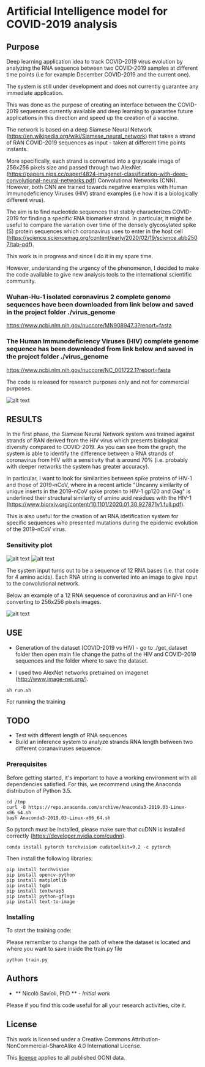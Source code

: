 # Artificial Intelligence model for COVID-2019 analysis 

## Purpose 

Deep learning application idea to track COVID-2019 virus evolution by analyzing the RNA sequence between two COVID-2019 samples at different time points (i.e for example December COVID-2019  and the current one). 

The system is still under development and does not currently guarantee any immediate application. 

This was done as the purpose of creating an interface between the COVID-2019 sequences currently available and deep learning to guarantee future applications in this direction and speed up the creation of a vaccine.

The network is based on a deep Siamese Neural Network (https://en.wikipedia.org/wiki/Siamese_neural_network) that takes a strand of RAN COVID-2019 sequences as input - taken at different time points instants.

More specifically, each strand is converted into a grayscale image of 256x256 pixels size and passed through two AlexNet (https://papers.nips.cc/paper/4824-imagenet-classification-with-deep-convolutional-neural-networks.pdf) Convolutional Networks (CNN). However, both CNN are trained towards negative examples with Human Immunodeficiency Viruses (HIV) strand examples (i.e how it is a biologically different virus).

The aim is to find nucleotide sequences that stably characterizes COVID-2019 for finding a specific RNA biomarker strand.
In particular, it might be useful to compare the variation over time of the densely glycosylated spike (S) protein sequences which coronavirus uses to enter in the host cell (https://science.sciencemag.org/content/early/2020/02/19/science.abb2507/tab-pdf).

This work is in progress and since I do it in my spare time.

However, understanding the urgency of the phenomenon, I decided to make the code available to give new analysis tools to the international scientific community. 


### Wuhan-Hu-1 isolated coronavirus 2 complete genome sequences have been downloaded from link below and saved in the project folder ./virus_genome

https://www.ncbi.nlm.nih.gov/nuccore/MN908947.3?report=fasta

### The Human Immunodeficiency Viruses (HIV) complete genome sequence has been downloaded from link below and saved in the project folder ./virus_genome

https://www.ncbi.nlm.nih.gov/nuccore/NC_001722.1?report=fasta


The code is released for research purposes only and not for commercial purposes.

![alt text](img/img.jpg)



## RESULTS

In the first phase, the Siamese Neural Network system was trained against strands of RAN derived from the HIV virus which presents biological diversity compared to COVID-2019.
As you can see from the graph, the system is able to identify the difference between a RNA strands of coronavirus from HIV with a sensitivity that is around 70% (i.e. probably with deeper networks the system has greater accuracy). 

In particular, I want to look for similarities between spike proteins
of HIV-1 and those of 2019-nCoV, where in a recent article "Uncanny similarity of unique inserts in the 2019-nCoV spike protein to HIV-1 gp120 and Gag" is underlined their structural similarity of amino acid residues with the HIV-1 (https://www.biorxiv.org/content/10.1101/2020.01.30.927871v1.full.pdf).

This is also useful for the creation of an RNA idetification system for specific sequences who presented mutations during the epidemic evolution of the 2019-nCoV virus.

### Sensitivity plot 
![alt text](img/valid.jpg)
![alt text](img/train.jpg)


The system input turns out to be a sequence of 12 RNA bases (i.e. that code for 4 amino acids). Each RNA string is converted into an image to give input to the convolutional network. 

Below an example of a 12 RNA sequence of coronavirus and an HIV-1 one converting to 256x256 pixels images.


![alt text](img/RNA.jpg)


## USE

* Generation of the dataset (COVID-2019 vs HIV) - go to ./get_dataset folder then open main file change the paths of the HIV and COVID-2019 sequences and the folder where to save the dataset.

* I used two AlexNet networks pretrained on imagenet (http://www.image-net.org/).   

```
sh run.sh
```

For running the training

## TODO

* Test with different length of RNA sequences
* Build an inference system to analyze strands RNA length between two different coranaviruses sequence.


### Prerequisites

Before getting started, it's important to have a working environment with all dependencies satisfied. For this, we recommend using the Anaconda distribution of Python 3.5.

```
cd /tmp
curl -O https://repo.anaconda.com/archive/Anaconda3-2019.03-Linux-x86_64.sh
bash Anaconda3-2019.03-Linux-x86_64.sh
```

So pytorch must be installed, please make sure that cuDNN is installed correctly (https://developer.nvidia.com/cudnn).

```
conda install pytorch torchvision cudatoolkit=9.2 -c pytorch
```

Then install the following libraries:

```
pip install torchvision
pip install opencv-python
pip install matplotlib
pip install tqdm
pip install textwrap3
pip install python-gflags
pip install text-to-image
```

### Installing

To start the training code: 

Please remember to change the path of where the dataset is located and where you want to save inside the train.py file


```
python train.py
```

## Authors

* ** Nicolò Savioli, PhD ** - *Initial work* 

Please if you find this code useful for all your research activities, cite it.


## License

This work is licensed under a Creative Commons Attribution-NonCommercial-ShareAlike 4.0 International License.

This [license](./LICENSE.md) applies to all published OONI data.

